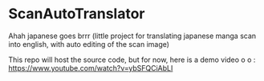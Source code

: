 # ScanAutoTranslator
Ahah japanese goes brrr (little project for translating japanese manga scan into english, with auto editing of the scan image)

This repo will host the source code, but for now, here is a demo video o o : https://www.youtube.com/watch?v=ybSFQCiAbLI
